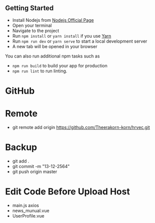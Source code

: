 ## Getting Started
- Install Nodejs from [Nodejs Official Page](https://nodejs.org/en/)
- Open your terminal
- Navigate to the project
- Run `npm install` or `yarn install` if you use [Yarn](https://yarnpkg.com/en/)
- Run `npm run dev` or `yarn serve` to start a local development server
- A new tab will be opened in your browser

You can also run additional npm tasks such as
- `npm run build` to build your app for production
- `npm run lint` to run linting.

# GitHub
# Remote
- git remote add origin https://github.com/Theerakorn-korn/hrvec.git  

# Backup
- git add .
- git commit -m "13-12-2564"
- git push origin master    

# Edit Code Before Upload Host
- main.js  axios
- news_munual.vue 
- UserProfile.vue 
